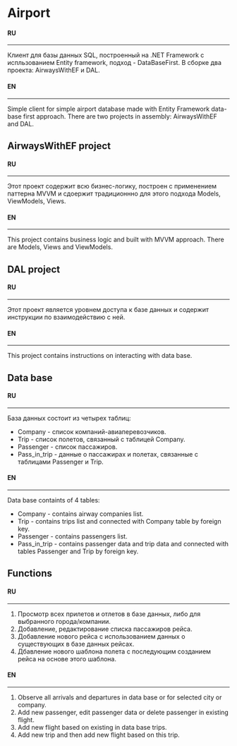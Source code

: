 # Airport 
#### RU
****

Клиент для базы данных SQL, построенный на .NET Framework с испльзованием Entity framework, подход - DataBaseFirst.
В сборке два проекта: AirwaysWithEF и DAL.

#### EN
****

Simple client for simple airport database made with Entity Framework data-base first approach.
There are two projects in assembly: AirwaysWithEF and DAL.

## AirwaysWithEF project
#### RU
****
Этот проект содержит всю бизнес-логику, построен с применением паттерна MVVM и сдоержит традиционнно для этого подхода Models, ViewModels, Views.

#### EN
****
This project contains business logic and built with MVVM approach.
There are Models, Views and ViewModels.

## DAL project
#### RU
****
Этот проект является уровнем доступа к базе данных и содержит инструкции по взаимодействию с ней.

#### EN
****
This project contains instructions on interacting with data base.

## Data base
#### RU
****
База данных состоит из четырех таблиц:
- Company - список компаний-авиаперевозчиков.
- Trip - список полетов, связанный с таблицей Company.
- Passenger - список пассажиров.
- Pass_in_trip - данные о пассажирах и полетах, связанные с таблицами Passenger и Trip.

#### EN
****
Data base containts of 4 tables:
- Company - contains airway companies list. 
- Trip - contains trips list and connected with Company table by foreign key. 
- Passenger - contains passengers list. 
- Pass_in_trip - contains passenger data and trip data and connected with tables Passenger and Trip by foreign key.

## Functions
#### RU
****
1. Просмотр всех прилетов и отлетов в базе данных, либо для выбранного города/компании.
2. Добавление, редактирование списка пассажиров рейса.
3. Добавление нового рейса с использованием данных о существующих в базе данных рейсах.
4. Дбавление нового шаблона полета с последующим созданием рейса на основе этого шаблона.

#### EN
****
1. Observe all arrivals and departures in data base or for selected city or company.
2. Add new passenger, edit passenger data or delete passenger in existing flight.
3. Add new flight based on existing in data base trips.
4. Add new trip and then add new flight based on this trip.
